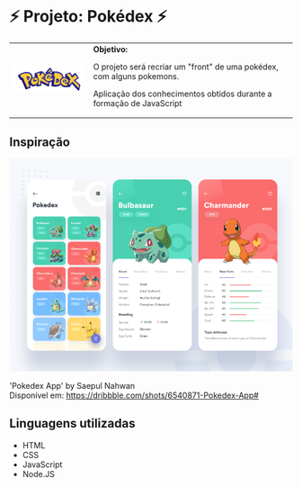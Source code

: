 <h1>⚡ Projeto: Pokédex ⚡</h1>

  <table>
        <tr>
            <td>
                <img src="./pics/pokedex.png" alt="Pokedex" width="200">
            </td>
            <td>
                <b>Objetivo:</b>
                <p>O projeto será recriar um "front" de uma pokédex, com alguns pokemons.</p>
                <p>Aplicação dos conhecimentos obtidos durante a formação de JavaScript</p>
            </td>
        </tr>
    </table>

<h2>Inspiração</h2>

<img src="./pics/projeto.png" alt="Projeto">

'Pokedex App'
by Saepul Nahwan <br>
Disponível em: https://dribbble.com/shots/6540871-Pokedex-App#

<h2>Linguagens utilizadas</h2>
  
  - HTML
  - CSS
  - JavaScript
  - Node.JS

